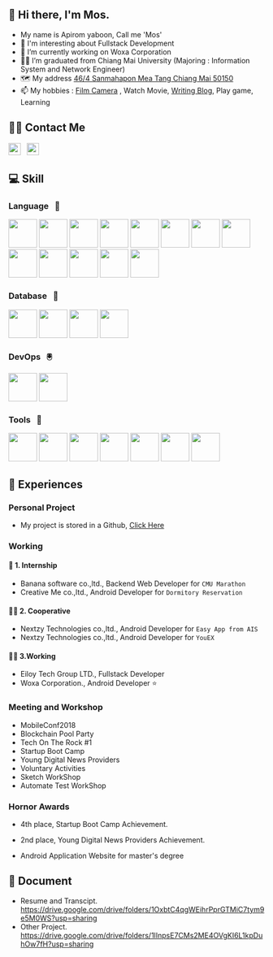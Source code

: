 ## 👋 Hi there, I'm Mos.

<!--
**molysulfur/molysulfur** is a ✨ _special_ ✨ repository because its `README.md` (this file) appears on your GitHub profile.

Here are some ideas to get you started:

- 🔭 I’m currently working on ...
- 🌱 I’m currently learning ...
- 👯 I’m looking to collaborate on ...
- 🤔 I’m looking for help with ...
- 💬 Ask me about ...
- 📫 How to reach me:...
- 😄 Pronouns: ...
- ⚡ Fun fact: ...
-->
- My name is Apirom yaboon, Call me 'Mos'
- 💬 I'm interesting about Fullstack Development
- :office: I’m currently working on Woxa Corporation
- :man_student: I’m graduated from Chiang Mai University (Majoring : Information System and Network Engineer)
- :world_map: My address [46/4 Sanmahapon Mea Tang Chiang Mai 50150](https://www.google.com/maps/place/%E0%B8%AA%E0%B8%A1%E0%B8%9E%E0%B8%A3%E0%B8%9A%E0%B8%A3%E0%B8%B4%E0%B8%81%E0%B8%B2%E0%B8%A3+%E0%B8%8B%E0%B9%88%E0%B8%AD%E0%B8%A1%E0%B8%A3%E0%B8%96%E0%B8%88%E0%B8%B1%E0%B8%81%E0%B8%A3%E0%B8%A2%E0%B8%B2%E0%B8%99%E0%B8%A2%E0%B8%99%E0%B8%95%E0%B9%8C/@19.1315688,98.952678,17z/data=!4m8!1m2!2m1!1s46%2F4+Sanmahapon+Mea+Tang+Chiang+Mai+50150!3m4!1s0x30da11beedda3d91:0xb41efe288aa37ca2!8m2!3d19.1318081!4d98.9504711)
- 📫 My hobbies : [Film Camera](https://www.lomography.co.th/homes/molysulfur) , Watch Movie, [Writing Blog](https://molysulfur.dev), Play game, Learning
<!-- Linkedin -->
## :technologist: Contact Me
[<img src="https://cdn-icons-png.flaticon.com/512/174/174857.png" width="24px" height="24px">](https://www.linkedin.com/in/apirom-yaboon-b9153b191) 
&nbsp;
[<img src="https://cdn-icons-png.flaticon.com/512/732/732200.png" width="24px" height="24px">](molysulfur.mos@gmail.com)
&nbsp;

## :computer: Skill

### Language &nbsp; :book:
<!-- <img src="" width="24px" height="24px"> -->
<span><img src="https://cdn-icons-png.flaticon.com/512/5968/5968332.png" width="56px" height="56px">
<img src="https://pics.freeicons.io/uploads/icons/png/8954758561551942278-512.png" width="56px" height="56px">
<img src="https://cdn-icons-png.flaticon.com/128/1051/1051277.png" width="56px" height="56px">
<img src="https://cdn-icons-png.flaticon.com/128/732/732190.png" width="56px" height="56px">
<img src="https://cdn-icons-png.flaticon.com/512/5968/5968350.png" width="56px" height="56px">
<img src="https://cdn-icons-png.flaticon.com/128/5968/5968282.png" width="56px" height="56px">
<img src="https://pics.freeicons.io/uploads/icons/png/18852341021548218200-512.png" width="56px" height="56px">
<img src="https://cdn-icons-png.flaticon.com/512/518/518705.png" width="56px" height="56px">
<img src="https://cdn-icons-png.flaticon.com/512/3334/3334886.png" width="56px" height="56px">
<img src="https://camo.githubusercontent.com/92ec9eb7eeab7db4f5919e3205918918c42e6772562afb4112a2909c1aaaa875/68747470733a2f2f6173736574732e76657263656c2e636f6d2f696d6167652f75706c6f61642f76313630373535343338352f7265706f7369746f726965732f6e6578742d6a732f6e6578742d6c6f676f2e706e67" width="56px" height="56px"></span>
<img src="https://img.icons8.com/color/96/000000/golang.png" width="56px" height="56px"/>
<img src="https://d33wubrfki0l68.cloudfront.net/e937e774cbbe23635999615ad5d7732decad182a/26072/logo-small.ede75a6b.svg" width="56px" height="56px"/>
<img src="https://img.icons8.com/color/48/000000/c-plus-plus-logo.png" width="56px" height="56px"/>
</span>

### Database &nbsp; :floppy_disk:
<span>
<img src="https://img.icons8.com/color/48/000000/mysql-logo.png" width="56px" height="56px"/>
<img src="https://img.icons8.com/color/48/000000/maria-db.png" width="56px" height="56px"/>
<img src="https://img.icons8.com/color/48/000000/firebase.png" width="56px" height="56px"/>
<img src="https://img.icons8.com/color/48/000000/mongodb.png" width="56px" height="56px"/>
</span>

### DevOps &nbsp; :trackball:
<span>
<img src="https://img.icons8.com/external-tal-revivo-color-tal-revivo/96/000000/external-docker-a-set-of-coupled-software-as-a-service-logo-color-tal-revivo.png" width="56px" height="56px"/>
<img src="https://www.docker.com/blog/wp-content/uploads/2020/02/Compose.png" width="56px" height="56px"/>
</span>

### Tools &nbsp; :toolbox:
<span>
<img src="https://miro.medium.com/max/325/0*oNDKpj0zdg_UELBE.png" width="56px" height="56px"/>
<img src="https://cdn-icons-png.flaticon.com/512/732/732245.png" width="56px" height="56px"/>
<img src="https://cdn-icons-png.flaticon.com/512/5968/5968559.png" width="56px" height="56px"/>
<img src="https://img.icons8.com/external-tal-revivo-color-tal-revivo/96/000000/external-postman-is-the-only-complete-api-development-environment-logo-color-tal-revivo.png" width="56px" height="56px"/>
<img src="https://cdn.icon-icons.com/icons2/2107/PNG/512/file_type_vscode_icon_130084.png" width="56px" height="56px"/>
<img src="https://seeklogo.com/images/C/canva-logo-B4BE25729A-seeklogo.com.png" width="56px" height="56px"/>
<img src="https://www.modify.in.th/wp-content/uploads/Discord-logo-1.png" width="56px" height="56px"/>
</span>

## :memo: Experiences
### Personal Project
- My project is stored in a Github, [Click Here](https://github.com/orgs/personal-by-molysulfur/dashboard)
### Working
#### :baby_bottle: 1. Internship
 - Banana software co.,ltd., Backend Web Developer for `CMU Marathon`
 - Creative Me co.,ltd., Android Developer for `Dormitory Reservation`
 
#### :raising_hand_man: 2. Cooperative
 - Nextzy Technologies co.,ltd., Android Developer for `Easy App from AIS`
 - Nextzy Technologies co.,ltd., Android Developer for `YouEX`

#### :technologist: 3.Working
 - Eiloy Tech Group LTD., Fullstack Developer
 - Woxa Corporation., Android Developer :star:

### Meeting and Workshop
- MobileConf2018
- Blockchain Pool Party
- Tech On The Rock #1
- Startup Boot Camp
- Young Digital News Providers
- Voluntary Activities
- Sketch WorkShop
- Automate Test WorkShop

### Hornor Awards

- 4th place, Startup Boot Camp Achievement. 

- 2nd place, Young Digital News Providers Achievement.

- Android Application Website for master's degree

## :page_with_curl: Document
- Resume and Transcipt. https://drive.google.com/drive/folders/1OxbtC4qgWEihrPprGTMiC7tym9e5M0WS?usp=sharing
- Other Project. https://drive.google.com/drive/folders/1lInpsE7CMs2ME4OVgKI6L1kpDuhOw7fH?usp=sharing
